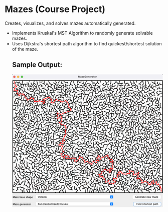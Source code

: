 # Mazes (Course Project)
Creates, visualizes, and solves mazes automatically generated. 
<ul>     
    <li> Implements Kruskal's MST Algorithm to randomly generate solvable mazes.  
    <li> Uses Dijkstra's shortest path algorithm to find quickest/shortest solution of the maze. </li>

## Sample Output:

![alt text](https://github.com/NicholasBoren/Mazes-Generator/blob/main/images/sample_output.png)
